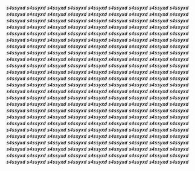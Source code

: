 _**``s4ssyxd``**_ _**``s4ssyxd``**_ _**``s4ssyxd``**_ _**``s4ssyxd``**_ _**``s4ssyxd``**_ _**``s4ssyxd``**_ _**``s4ssyxd``**_ _**``s4ssyxd``**_ _**``s4ssyxd``**_ _**``s4ssyxd``**_ _**``s4ssyxd``**_ _**``s4ssyxd``**_ _**``s4ssyxd``**_ _**``s4ssyxd``**_ _**``s4ssyxd``**_ _**``s4ssyxd``**_ _**``s4ssyxd``**_ _**``s4ssyxd``**_ _**``s4ssyxd``**_ _**``s4ssyxd``**_ _**``s4ssyxd``**_ _**``s4ssyxd``**_ _**``s4ssyxd``**_ _**``s4ssyxd``**_ _**``s4ssyxd``**_ _**``s4ssyxd``**_ _**``s4ssyxd``**_ _**``s4ssyxd``**_ _**``s4ssyxd``**_ _**``s4ssyxd``**_ _**``s4ssyxd``**_ _**``s4ssyxd``**_ _**``s4ssyxd``**_ _**``s4ssyxd``**_ _**``s4ssyxd``**_ _**``s4ssyxd``**_ _**``s4ssyxd``**_ _**``s4ssyxd``**_ _**``s4ssyxd``**_ _**``s4ssyxd``**_ _**``s4ssyxd``**_ _**``s4ssyxd``**_ _**``s4ssyxd``**_ _**``s4ssyxd``**_ _**``s4ssyxd``**_ _**``s4ssyxd``**_ _**``s4ssyxd``**_ _**``s4ssyxd``**_ _**``s4ssyxd``**_ _**``s4ssyxd``**_ _**``s4ssyxd``**_ _**``s4ssyxd``**_ _**``s4ssyxd``**_ _**``s4ssyxd``**_ _**``s4ssyxd``**_ _**``s4ssyxd``**_ _**``s4ssyxd``**_ _**``s4ssyxd``**_ _**``s4ssyxd``**_ _**``s4ssyxd``**_ _**``s4ssyxd``**_ _**``s4ssyxd``**_ _**``s4ssyxd``**_ _**``s4ssyxd``**_ _**``s4ssyxd``**_ _**``s4ssyxd``**_ _**``s4ssyxd``**_ _**``s4ssyxd``**_ _**``s4ssyxd``**_ _**``s4ssyxd``**_ _**``s4ssyxd``**_ _**``s4ssyxd``**_ _**``s4ssyxd``**_ _**``s4ssyxd``**_ _**``s4ssyxd``**_ _**``s4ssyxd``**_ _**``s4ssyxd``**_ _**``s4ssyxd``**_ _**``s4ssyxd``**_ _**``s4ssyxd``**_ _**``s4ssyxd``**_ _**``s4ssyxd``**_ _**``s4ssyxd``**_ _**``s4ssyxd``**_ _**``s4ssyxd``**_ _**``s4ssyxd``**_ _**``s4ssyxd``**_ _**``s4ssyxd``**_ _**``s4ssyxd``**_ _**``s4ssyxd``**_ _**``s4ssyxd``**_ _**``s4ssyxd``**_ _**``s4ssyxd``**_ _**``s4ssyxd``**_ _**``s4ssyxd``**_ _**``s4ssyxd``**_ _**``s4ssyxd``**_ _**``s4ssyxd``**_ _**``s4ssyxd``**_ _**``s4ssyxd``**_ _**``s4ssyxd``**_ _**``s4ssyxd``**_ _**``s4ssyxd``**_ _**``s4ssyxd``**_ _**``s4ssyxd``**_ _**``s4ssyxd``**_ _**``s4ssyxd``**_ _**``s4ssyxd``**_ _**``s4ssyxd``**_ _**``s4ssyxd``**_ _**``s4ssyxd``**_ _**``s4ssyxd``**_ _**``s4ssyxd``**_ _**``s4ssyxd``**_ _**``s4ssyxd``**_ _**``s4ssyxd``**_ _**``s4ssyxd``**_ _**``s4ssyxd``**_ _**``s4ssyxd``**_ _**``s4ssyxd``**_ _**``s4ssyxd``**_ _**``s4ssyxd``**_ _**``s4ssyxd``**_ _**``s4ssyxd``**_ _**``s4ssyxd``**_ _**``s4ssyxd``**_ _**``s4ssyxd``**_ _**``s4ssyxd``**_ _**``s4ssyxd``**_ _**``s4ssyxd``**_ _**``s4ssyxd``**_ _**``s4ssyxd``**_ _**``s4ssyxd``**_ _**``s4ssyxd``**_ _**``s4ssyxd``**_ _**``s4ssyxd``**_ _**``s4ssyxd``**_ _**``s4ssyxd``**_ _**``s4ssyxd``**_ _**``s4ssyxd``**_ _**``s4ssyxd``**_ _**``s4ssyxd``**_ _**``s4ssyxd``**_ _**``s4ssyxd``**_ _**``s4ssyxd``**_ _**``s4ssyxd``**_ _**``s4ssyxd``**_ _**``s4ssyxd``**_ _**``s4ssyxd``**_ _**``s4ssyxd``**_ _**``s4ssyxd``**_ _**``s4ssyxd``**_ _**``s4ssyxd``**_ _**``s4ssyxd``**_ _**``s4ssyxd``**_ _**``s4ssyxd``**_ _**``s4ssyxd``**_ _**``s4ssyxd``**_ _**``s4ssyxd``**_ _**``s4ssyxd``**_ _**``s4ssyxd``**_ _**``s4ssyxd``**_ _**``s4ssyxd``**_ _**``s4ssyxd``**_ _**``s4ssyxd``**_ _**``s4ssyxd``**_ _**``s4ssyxd``**_ _**``s4ssyxd``**_ _**``s4ssyxd``**_ _**``s4ssyxd``**_ _**``s4ssyxd``**_ _**``s4ssyxd``**_ _**``s4ssyxd``**_ _**``s4ssyxd``**_ _**``s4ssyxd``**_ _**``s4ssyxd``**_ _**``s4ssyxd``**_ _**``s4ssyxd``**_ _**``s4ssyxd``**_ _**``s4ssyxd``**_ _**``s4ssyxd``**_ _**``s4ssyxd``**_ _**``s4ssyxd``**_ _**``s4ssyxd``**_ _**``s4ssyxd``**_ _**``s4ssyxd``**_ _**``s4ssyxd``**_ _**``s4ssyxd``**_ _**``s4ssyxd``**_ _**``s4ssyxd``**_ _**``s4ssyxd``**_ _**``s4ssyxd``**_ _**``s4ssyxd``**_ _**``s4ssyxd``**_ _**``s4ssyxd``**_ _**``s4ssyxd``**_ _**``s4ssyxd``**_ _**``s4ssyxd``**_ _**``s4ssyxd``**_ _**``s4ssyxd``**_ _**``s4ssyxd``**_ _**``s4ssyxd``**_ _**``s4ssyxd``**_ _**``s4ssyxd``**_ _**``s4ssyxd``**_ _**``s4ssyxd``**_ _**``s4ssyxd``**_ _**``s4ssyxd``**_ _**``s4ssyxd``**_ _**``s4ssyxd``**_ _**``s4ssyxd``**_ _**``s4ssyxd``**_ _**``s4ssyxd``**_ _**``s4ssyxd``**_ _**``s4ssyxd``**_ _**``s4ssyxd``**_ _**``s4ssyxd``**_ _**``s4ssyxd``**_ _**``s4ssyxd``**_ _**``s4ssyxd``**_ _**``s4ssyxd``**_ _**``s4ssyxd``**_ _**``s4ssyxd``**_ _**``s4ssyxd``**_ _**``s4ssyxd``**_ 
